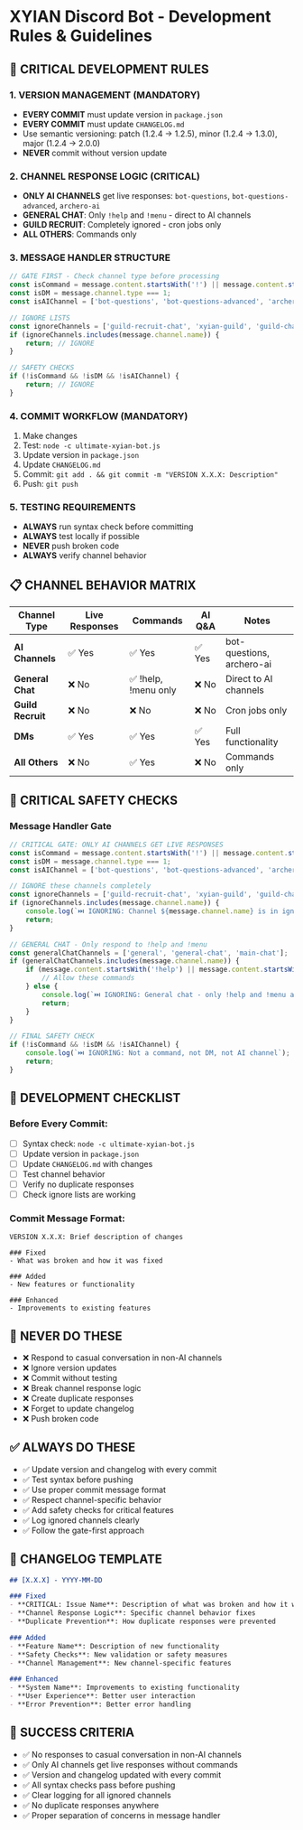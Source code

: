 # XYIAN Discord Bot - Development Rules & Guidelines

## 🚨 CRITICAL DEVELOPMENT RULES

### 1. VERSION MANAGEMENT (MANDATORY)
- **EVERY COMMIT** must update version in `package.json`
- **EVERY COMMIT** must update `CHANGELOG.md`
- Use semantic versioning: patch (1.2.4 → 1.2.5), minor (1.2.4 → 1.3.0), major (1.2.4 → 2.0.0)
- **NEVER** commit without version update

### 2. CHANNEL RESPONSE LOGIC (CRITICAL)
- **ONLY AI CHANNELS** get live responses: `bot-questions`, `bot-questions-advanced`, `archero-ai`
- **GENERAL CHAT**: Only `!help` and `!menu` - direct to AI channels
- **GUILD RECRUIT**: Completely ignored - cron jobs only
- **ALL OTHERS**: Commands only

### 3. MESSAGE HANDLER STRUCTURE
```javascript
// GATE FIRST - Check channel type before processing
const isCommand = message.content.startsWith('!') || message.content.startsWith('/');
const isDM = message.channel.type === 1;
const isAIChannel = ['bot-questions', 'bot-questions-advanced', 'archero-ai'].includes(message.channel.name);

// IGNORE LISTS
const ignoreChannels = ['guild-recruit-chat', 'xyian-guild', 'guild-chat', 'recruit', 'guild-recruit'];
if (ignoreChannels.includes(message.channel.name)) {
    return; // IGNORE
}

// SAFETY CHECKS
if (!isCommand && !isDM && !isAIChannel) {
    return; // IGNORE
}
```

### 4. COMMIT WORKFLOW (MANDATORY)
1. Make changes
2. Test: `node -c ultimate-xyian-bot.js`
3. Update version in `package.json`
4. Update `CHANGELOG.md`
5. Commit: `git add . && git commit -m "VERSION X.X.X: Description"`
6. Push: `git push`

### 5. TESTING REQUIREMENTS
- **ALWAYS** run syntax check before committing
- **ALWAYS** test locally if possible
- **NEVER** push broken code
- **ALWAYS** verify channel behavior

## 📋 CHANNEL BEHAVIOR MATRIX

| Channel Type | Live Responses | Commands | AI Q&A | Notes |
|-------------|----------------|----------|---------|-------|
| **AI Channels** | ✅ Yes | ✅ Yes | ✅ Yes | bot-questions, archero-ai |
| **General Chat** | ❌ No | ✅ !help, !menu only | ❌ No | Direct to AI channels |
| **Guild Recruit** | ❌ No | ❌ No | ❌ No | Cron jobs only |
| **DMs** | ✅ Yes | ✅ Yes | ✅ Yes | Full functionality |
| **All Others** | ❌ No | ✅ Yes | ❌ No | Commands only |

## 🚨 CRITICAL SAFETY CHECKS

### Message Handler Gate
```javascript
// CRITICAL GATE: ONLY AI CHANNELS GET LIVE RESPONSES
const isCommand = message.content.startsWith('!') || message.content.startsWith('/');
const isDM = message.channel.type === 1;
const isAIChannel = ['bot-questions', 'bot-questions-advanced', 'archero-ai'].includes(message.channel.name);

// IGNORE these channels completely
const ignoreChannels = ['guild-recruit-chat', 'xyian-guild', 'guild-chat', 'recruit', 'guild-recruit'];
if (ignoreChannels.includes(message.channel.name)) {
    console.log(`⏭️ IGNORING: Channel ${message.channel.name} is in ignore list`);
    return;
}

// GENERAL CHAT - Only respond to !help and !menu
const generalChatChannels = ['general', 'general-chat', 'main-chat'];
if (generalChatChannels.includes(message.channel.name)) {
    if (message.content.startsWith('!help') || message.content.startsWith('!menu')) {
        // Allow these commands
    } else {
        console.log(`⏭️ IGNORING: General chat - only !help and !menu allowed`);
        return;
    }
}

// FINAL SAFETY CHECK
if (!isCommand && !isDM && !isAIChannel) {
    console.log(`⏭️ IGNORING: Not a command, not DM, not AI channel`);
    return;
}
```

## 🔧 DEVELOPMENT CHECKLIST

### Before Every Commit:
- [ ] Syntax check: `node -c ultimate-xyian-bot.js`
- [ ] Update version in `package.json`
- [ ] Update `CHANGELOG.md` with changes
- [ ] Test channel behavior
- [ ] Verify no duplicate responses
- [ ] Check ignore lists are working

### Commit Message Format:
```
VERSION X.X.X: Brief description of changes

### Fixed
- What was broken and how it was fixed

### Added  
- New features or functionality

### Enhanced
- Improvements to existing features
```

## 🚨 NEVER DO THESE
- ❌ Respond to casual conversation in non-AI channels
- ❌ Ignore version updates
- ❌ Commit without testing
- ❌ Break channel response logic
- ❌ Create duplicate responses
- ❌ Forget to update changelog
- ❌ Push broken code

## ✅ ALWAYS DO THESE
- ✅ Update version and changelog with every commit
- ✅ Test syntax before pushing
- ✅ Use proper commit message format
- ✅ Respect channel-specific behavior
- ✅ Add safety checks for critical features
- ✅ Log ignored channels clearly
- ✅ Follow the gate-first approach

## 📝 CHANGELOG TEMPLATE
```markdown
## [X.X.X] - YYYY-MM-DD

### Fixed
- **CRITICAL: Issue Name**: Description of what was broken and how it was fixed
- **Channel Response Logic**: Specific channel behavior fixes
- **Duplicate Prevention**: How duplicate responses were prevented

### Added
- **Feature Name**: Description of new functionality
- **Safety Checks**: New validation or safety measures
- **Channel Management**: New channel-specific features

### Enhanced
- **System Name**: Improvements to existing functionality
- **User Experience**: Better user interaction
- **Error Prevention**: Better error handling
```

## 🎯 SUCCESS CRITERIA
- ✅ No responses to casual conversation in non-AI channels
- ✅ Only AI channels get live responses without commands
- ✅ Version and changelog updated with every commit
- ✅ All syntax checks pass before pushing
- ✅ Clear logging for all ignored channels
- ✅ No duplicate responses anywhere
- ✅ Proper separation of concerns in message handler
